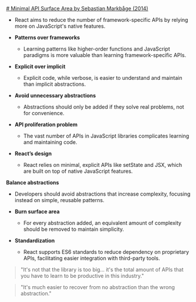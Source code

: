 [# Minimal API Surface Area by Sebastian Markbåge (2014)](https://www.youtube.com/watch?v=4anAwXYqLG8&ab_channel=JSConf)

- React aims to reduce the number of framework-specific APIs by relying more on JavaScript's native features.

- **Patterns over frameworks**

  - Learning patterns like higher-order functions and JavaScript paradigms is more valuable than learning framework-specific APIs.

- **Explicit over implicit**

  - Explicit code, while verbose, is easier to understand and maintain than implicit abstractions.

- **Avoid unnecessary abstractions**

  - Abstractions should only be added if they solve real problems, not for convenience.

- **API proliferation problem**

  - The vast number of APIs in JavaScript libraries complicates learning and maintaining code.

- **React’s design**

  - React relies on minimal, explicit APIs like setState and JSX, which are built on top of native JavaScript features.

**Balance abstractions**

- Developers should avoid abstractions that increase complexity, focusing instead on simple, reusable patterns.

- **Burn surface area**

  - For every abstraction added, an equivalent amount of complexity should be removed to maintain simplicity.

- **Standardization**

  - React supports ES6 standards to reduce dependency on proprietary APIs, facilitating easier integration with third-party tools.

> "It's not that the library is too big... it's the total amount of APIs that you have to learn to be productive in this industry."

> "It's much easier to recover from no abstraction than the wrong abstraction."
